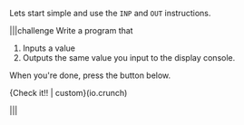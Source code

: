 Lets start simple and use the `INP` and `OUT` instructions.

|||challenge
Write a program that 

1. Inputs a value
1. Outputs the same value you input to the display console.

When you're done, press the button below.

{Check it!! | custom}(io.crunch)

|||

